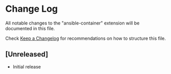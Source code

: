 # Change Log

All notable changes to the "ansible-container" extension will be documented in this file.

Check [Keep a Changelog](http://keepachangelog.com/) for recommendations on how to structure this file.

## [Unreleased]

- Initial release